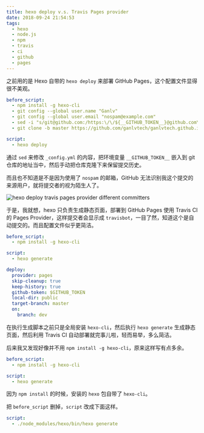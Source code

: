 ```yaml
---
title: hexo deploy v.s. Travis Pages provider
date: 2018-09-24 21:54:53
tags:
  - hexo
  - node.js
  - npm
  - travis
  - ci
  - github
  - pages
---
```


之前用的是 Hexo 自带的 `hexo deploy` 来部署 GitHub Pages，这个配置文件显得很不美观。

```yaml
before_script:
  - npm install -g hexo-cli
  - git config --global user.name "Ganlv"
  - git config --global user.email "nospam@example.com"
  - sed -i "s/git@github.com:/https:\/\/${__GITHUB_TOKEN__}@github.com\//" _config.yml
  - git clone -b master https://github.com/ganlvtech/ganlvtech.github.io.git .deploy_git

script:
  - hexo deploy
```

通过 `sed` 来修改 `_config.yml` 的内容，把环境变量 `__GITHUB_TOKEN__` 嵌入到 git 仓库的地址当中，然后手动把仓库克隆下来保留提交历史。

而且也不知道是不是因为使用了 `nospam` 的邮箱，GitHub 无法识别我这个提交的来源用户，就将提交者的视为陌生人了。

![hexo deploy travis pages provider different committers](/images/2018-09-24-hexo-deploy-vs-travis-pages-provider/different-committers.jpg)

于是，我就想，hexo 只负责生成静态页面，部署到 GitHub Pages 使用 Travis CI 的 Pages Provider，这样提交者会显示成 `travisbot`，一目了然，知道这个是自动提交的。而且配置文件似乎更简洁。

```yaml
before_script:
  - npm install -g hexo-cli

script:
  - hexo generate

deploy:
  provider: pages
  skip-cleanup: true
  keep-history: true
  github-token: $GITHUB_TOKEN
  local-dir: public
  target-branch: master
  on:
    branch: dev
```

在执行生成脚本之前只是全局安装 `hexo-cli`，然后执行 `hexo generate` 生成静态页面，然后利用 Travis CI 自动部署就完事儿啦，轻而易举，多么简洁。

后来我又发现好像并不用 `npm install -g hexo-cli`，原来这样写有点多余。

```yaml
before_script:
  - npm install -g hexo-cli

script:
  - hexo generate
```

因为 `npm install` 的时候，安装的 `hexo` 包自带了 `hexo-cli`。

把 `before_script` 删掉，`script` 改成下面这样。

```yaml
script:
  - ./node_modules/hexo/bin/hexo generate
```
